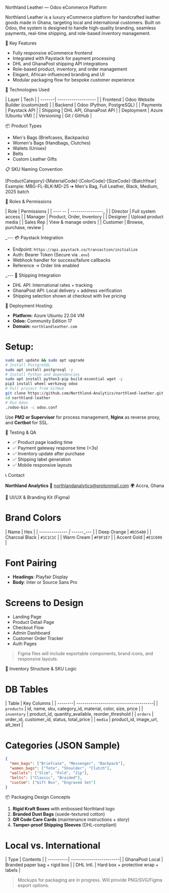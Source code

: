 Northland Leather — Odoo eCommerce Platform

Northland Leather is a luxury eCommerce platform for handcrafted leather goods made in Ghana, targeting local and international customers. Built on Odoo, the system is designed to handle high-quality branding, seamless payments, real-time shipping, and role-based inventory management.

 📌 Key Features

* Fully responsive eCommerce frontend
* Integrated with Paystack for payment processing
* DHL and GhanaPost shipping API integrations
* Role-based product, inventory, and order management
* Elegant, African-influenced branding and UI
* Modular packaging flow for bespoke customer experience

🧱 Technologies Used

| Layer      | Tech                              |
| _--_--_--_-| _--_--_--_--_--_--_--_--_--_-     |
| Frontend   | Odoo Website Builder (customized) |
| Backend    | Odoo (Python, PostgreSQL)         |
| Payments   | Paystack API                      |
| Shipping   | DHL API, GhanaPost API            |
| Deployment | Azure (Ubuntu VM)                 |
| Versioning | Git / GitHub                      |

📦 Product Types

* Men's Bags (Briefcases, Backpacks)
* Women's Bags (Handbags, Clutches)
* Wallets (Unisex)
* Belts
* Custom Leather Gifts

📋 SKU Naming Convention

[ProductCategory]-[MaterialCode]-[ColorCode]-[SizeCode]-[BatchYear]
Example: MBG-FL-BLK-MD-25  ➔ Men's Bag, Full Leather, Black, Medium, 2025 batch

🔐 Roles & Permissions

| Role      | Permissions               |
| _--_-- -- | _--_--_--_--_--_--_--_--_ |
| Director  | Full system access        |
| Manager   | Product, Order, Inventory |
| Designer  | Upload product media      |
| Sales Rep | View & manage orders      |
| Customer  | Browse, purchase, review  |

_---
 💳 Paystack Integration

* Endpoint: `https://api.paystack.co/transaction/initialize`
* Auth: Bearer Token (Secure via `.env`)
* Webhook handler for success/failure callbacks
* Reference → Order link enabled

_---
 🚚 Shipping Integration

* DHL API: International rates + tracking
* GhanaPost API: Local delivery + address verification
* Shipping selection shown at checkout with live pricing

🔧 Deployment
Hosting:

* **Platform:** Azure Ubuntu 22.04 VM
* **Odoo:** Community Edition 17
* **Domain:** `northlandleather.com`
# Setup:

```bash
sudo apt update && sudo apt upgrade
# Install PostgreSQL
sudo apt install postgresql -y
# Install Python and dependencies
sudo apt install python3-pip build-essential wget -y
pip3 install wheel werkzeug odoo
# Pull project from GitHub
git clone https://github.com/Northland-Analytics/northland-leather.git
cd northland-leather
# Run Odoo
./odoo-bin -c odoo.conf
```

Use **PM2 or Supervisor** for process management, **Nginx** as reverse proxy, and **Certbot** for SSL.

🔪 Testing & QA

* ✅ Product page loading time
* ✅ Payment gateway response time (<3s)
* ✅ Inventory update after purchase
* ✅ Shipping label generation
* ✅ Mobile responsive layouts

📞 Contact

**Northland Analytics**
📧 [northlandanalytics@protonmail.com](mailto:northlandanalytics@protonmail.com)
🌍 Accra, Ghana

🎨 UI/UX & Branding Kit (Figma)
# Brand Colors

| Name           | Hex       |
| _--_--_--_--_--_--_-- | _--_--_--_--- |
| Deep Orange    | `#D35400` |
| Charcoal Black | `#1C1C1C` |
| Warm Cream     | `#F8F1E7` |
| Accent Gold    | `#E1C699` |
# Font Pairing

* **Headings**: Playfair Display
* **Body**: Inter or Source Sans Pro
# Screens to Design

* Landing Page
* Product Detail Page
* Checkout Flow
* Admin Dashboard
* Customer Order Tracker
* Auth Pages

> Figma files will include exportable components, brand icons, and responsive layouts.

🧱 Inventory Structure & SKU Logic
# DB Tables

| Table       | Key Columns                                               |
| _--_--_--_--| _--_--_--_--_--_--_--_--_--_--_--_--_--_--_--_--_--_--_--_|
| `products`  | id, name, sku, category\_id, material, color, size, price |
| `inventory` | product\_id, quantity\_available, reorder\_threshold      |
| `orders`    | order\_id, customer\_id, status, total\_price             |
| `media`     | product\_id, image\_url, alt\_text                        |
# Categories (JSON Sample)

```json
{
  "men_bags": ["Briefcase", "Messenger", "Backpack"],
  "women_bags": ["Tote", "Shoulder", "Clutch"],
  "wallets": ["Slim", "Fold", "Zip"],
  "belts": ["Classic", "Braided"],
  "custom": ["Gift Box", "Engraved Set"]
}
```

📦 Packaging Design Concepts

1. **Rigid Kraft Boxes** with embossed Northland logo
2. **Branded Dust Bags** (suede-textured cotton)
3. **QR Code Care Cards** (maintenance instructions + story)
4. **Tamper-proof Shipping Sleeves** (DHL-compliant)
# Local vs. International

| Type            | Contents                            |
| _--_--_--_--_--_| _--_--_--_--_--_--_--_--_--_--_--_--|
| GhanaPost Local | Branded paper bag + rigid box       |
| DHL Intl.       | Hard box + protective wrap + labels |

> Mockups for packaging are in progress. Will provide PNG/SVG/Figma export options.

